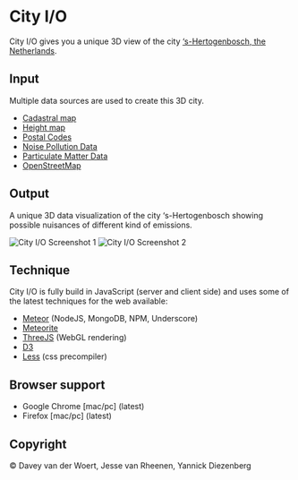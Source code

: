 # City I/O
City I/O gives you a unique 3D view of the city [‘s-Hertogenbosch, the Netherlands](http://www.openstreetmap.org/#map=12/51.7012/5.3304). 

## Input
Multiple data sources are used to create this 3D city. 

* [Cadastral map](http://www.kadaster.nl/bag)
* [Height map](http://ahn.geodan.nl/ahn/)
* [Postal Codes](http://www.nlextract.nl)
* [Noise Pollution Data](http://geoproxy.s-hertogenbosch.nl/apps2/geoportal_geluid.html)
* [Particulate Matter Data](http://www.nsl-monitoring.nl/viewer/)
* [OpenStreetMap](http://wiki.openstreetmap.org/wiki/Main_Page)

## Output
A unique 3D data visualization of the city ‘s-Hertogenbosch showing possible nuisances of different kind of emissions.

![City I/O Screenshot 1](http://s28.postimg.org/qmydkk8m5/gh1.png)
![City I/O Screenshot 2](http://s28.postimg.org/5rc39bcf1/gh2.png)

## Technique
City I/O is fully build in JavaScript (server and client side) and uses some of the latest techniques for the web available:
* [Meteor](https://www.meteor.com/) (NodeJS, MongoDB, NPM, Underscore)
* [Meteorite](https://github.com/oortcloud/meteorite)
* [ThreeJS](http://www.threejs.org) (WebGL rendering)
* [D3](http://d3js.org/)
* [Less](http://lesscss.org/) (css precompiler)

## Browser support
* Google Chrome [mac/pc] (latest)
* Firefox [mac/pc] (latest)

## Copyright
© Davey van der Woert, Jesse van Rheenen, Yannick Diezenberg
